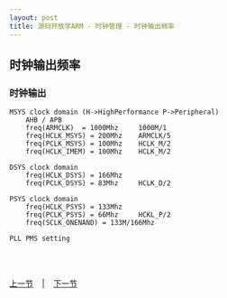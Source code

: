```yaml
---
layout: post
title: 源码开放学ARM - 时钟管理 - 时钟输出频率
---
```


##  时钟输出频率

### 时钟输出
	MSYS clock domain (H->HighPerformance P->Peripheral)
		AHB / APB
		freq(ARMCLK)  = 1000Mhz		1000M/1
		freq(HCLK_MSYS) = 200Mhz	ARMCLK/5
		freq(PCLK_MSYS) = 100Mhz	HCLK_M/2
		freq(HCLK_IMEM) = 100Mhz	HCLK_M/2

	DSYS clock domain
		freq(HCLK_DSYS) = 166Mhz
		freq(PCLK_DSYS) = 83Mhz		HCLK_D/2

	PSYS clock domain
		freq(HCLK_PSYS) = 133Mhz
		freq(PCLK_PSYS) = 66Mhz		HCKL_P/2
		freq(SCLK_ONENAND) = 133M/166Mhz

	PLL PMS setting
		

<br> <br> 
<div> <a href="chp4-1.html">上一节</a> &nbsp;&nbsp; | &nbsp;&nbsp; <a href="chp4-3.html">下一节</a> </div> <br> <br>